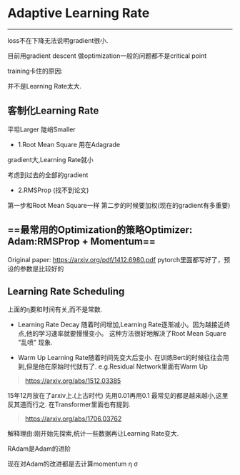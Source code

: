 # Adaptive Learning Rate

---

loss不在下降无法说明gradient很小.

目前用gradient descent 做optimization一般的问题都不是critical point

training卡住的原因:

并不是Learning Rate太大.

## 客制化Learning Rate

平坦Larger 陡峭Smaller

- 1.Root Mean Square   用在Adagrade

gradient大,Learning Rate就小

考虑到过去的全部的gradient

- 2.RMSProp (找不到论文)

第一步和Root Mean Square一样
第二步的时候要加权(现在的gradient有多重要)

## ==最常用的Optimization的策略Optimizer:  Adam:RMSProp + Momentum==
Original paper: https://arxiv.org/pdf/1412.6980.pdf
pytorch里面都写好了，预设的参数是比较好的

## Learning Rate Scheduling

上面的η要和时间有关,而不是常数.

- Learning Rate Decay
随着时间增加,Learning Rate逐渐减小。因为越接近终点,他的学习速率就要慢慢变小。
这种方法很好地解决了Root Mean Square "乱喷" 现象.

- Warm Up
Learning Rate随着时间先变大后变小.
在训练Bert的时候往往会用到,但是他在原始时代就有了. 
e.g.Residual Network里面有Warm Up 
> https://arxiv.org/abs/1512.03385 

 15年12月放在了arxiv上.(上古时代) 先用0.01再用0.1  最常见的都是越来越小,这里反其道而行之.
在Transformer里面也有提到.
> https://arxiv.org/abs/1706.03762

解释理由:刚开始先探索,统计一些数据再让Learning Rate变大.

RAdam是Adam的进阶

现在对Adam的改进都是去计算momentum η σ
